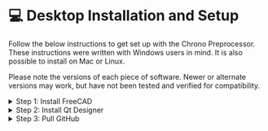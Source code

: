 # 💻 Desktop Installation and Setup

Follow the below instructions to get set up with the Chrono Preprocessor. These instructions were written with Windows users in mind. It is also possible to install on Mac or Linux.

Please note the versions of each piece of software. Newer or alternate versions may work, but have not been tested and verified for compatibility.

<details>

<summary>Step 1: Install FreeCAD</summary>

Install the latest version of FreeCAD (use at least version 0.20.2). The download is available for free:

[https://www.freecadweb.org/downloads.php](https://www.freecadweb.org/downloads.php)

</details>

<details>

<summary>Step 2: Install Qt Designer</summary>

Qt Designer normally ships as a part of Qt Creator. This is Qt's official editor and lets you do a lot more than just graphically design user interfaces. It is a full-fledged and very powerful C++ IDE. This power comes at a price however: The download for Qt Creator is gigabytes in size. You can download the full [Qt Creator suite](https://www.qt.io/product/development-tools). Otherwise, you can find alternative sites which provide installations with only Qt Designer. One such option is below:

[https://build-system.fman.io/qt-designer-download](https://build-system.fman.io/qt-designer-download)

</details>

<details>

<summary>Step 3: Pull GitHub</summary>

We recommend pulling the GitHub directly into the FreeCAD workbench directory. Otherwise if you pull to another location then you will need to copy the pulled files to the appropriate directory.&#x20;

The top-most directory (to be named chronoConcrete) should be placed here. Note that a "Mod" directory may not exist, in which case you will need to create it.

```
C:\Users\<username>\AppData\Roaming\FreeCAD\Mod
```

Thus if correctly pulled, the readme should be located here:

```
C:\Users\<username>\AppData\Roaming\FreeCAD\Mod\chronoConcrete\README.md
```

</details>

